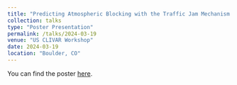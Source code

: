 ```yaml
---
title: "Predicting Atmospheric Blocking with the Traffic Jam Mechanism: The Role of Merging"
collection: talks
type: "Poster Presentation"
permalink: /talks/2024-03-19
venue: "US CLIVAR Workshop"
date: 2024-03-19
location: "Boulder, CO"
---
```


You can find the poster [here](https://www.canva.com/design/DAGMU17YRDs/Af52taUe9CCBt959ivc7CQ/view?utm_content=DAGMU17YRDs&utm_campaign=designshare&utm_medium=link&utm_source=editor).
